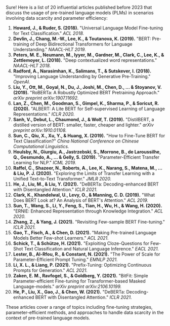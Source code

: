 Sure! Here is a list of 20 influential articles published before 2023 that discuss the usage of pre-trained language models (PLMs) in scenarios involving data scarcity and parameter efficiency:

1. **Howard, J., & Ruder, S. (2018).** "Universal Language Model Fine-tuning for Text Classification." *ACL 2018.*
2. **Devlin, J., Chang, M.-W., Lee, K., & Toutanova, K. (2019).** "BERT: Pre-training of Deep Bidirectional Transformers for Language Understanding." *NAACL-HLT 2019.*
3. **Peters, M. E., Neumann, M., Iyyer, M., Gardner, M., Clark, C., Lee, K., & Zettlemoyer, L. (2018).** "Deep contextualized word representations." *NAACL-HLT 2018.*
4. **Radford, A., Narasimhan, K., Salimans, T., & Sutskever, I. (2018).** "Improving Language Understanding by Generative Pre-Training." *OpenAI.*
5. **Liu, Y., Ott, M., Goyal, N., Du, J., Joshi, M., Chen, D., ... & Stoyanov, V. (2019).** "RoBERTa: A Robustly Optimized BERT Pretraining Approach." *arXiv preprint arXiv:1907.11692.*
6. **Lan, Z., Chen, M., Goodman, S., Gimpel, K., Sharma, P., & Soricut, R. (2020).** "ALBERT: A Lite BERT for Self-supervised Learning of Language Representations." *ICLR 2020.*
7. **Sanh, V., Debut, L., Chaumond, J., & Wolf, T. (2019).** "DistilBERT, a distilled version of BERT: smaller, faster, cheaper and lighter." *arXiv preprint arXiv:1910.01108.*
8. **Sun, C., Qiu, X., Xu, Y., & Huang, X. (2019).** "How to Fine-Tune BERT for Text Classification?" *China National Conference on Chinese Computational Linguistics.*
9. **Houlsby, N., Giurgiu, A., Jastrzebski, S., Morrone, B., de Laroussilhe, Q., Gesmundo, A., ... & Gelly, S. (2019).** "Parameter-Efficient Transfer Learning for NLP." *ICML 2019.*
10. **Raffel, C., Shazeer, N., Roberts, A., Lee, K., Narang, S., Matena, M., ... & Liu, P. J. (2020).** "Exploring the Limits of Transfer Learning with a Unified Text-to-Text Transformer." *JMLR 2020.*
11. **He, J., Liu, M., & Liu, Y. (2021).** "DeBERTa: Decoding-enhanced BERT with Disentangled Attention." *ICLR 2021.*
12. **Clark, K., Khandelwal, U., Levy, O., & Manning, C. D. (2019).** "What Does BERT Look at? An Analysis of BERT's Attention." *ACL 2019.*
13. **Sun, T., Wang, S., Li, Y., Feng, S., Tian, H., Wu, H., & Wang, H. (2020).** "ERNIE: Enhanced Representation through Knowledge Integration." *ACL 2020.*
14. **Zhang, Z., & Yang, J. (2021).** "Revisiting Few-sample BERT Fine-tuning." *ICLR 2021.*
15. **Gao, T., Fisch, A., & Chen, D. (2021).** "Making Pre-trained Language Models Better Few-shot Learners." *ACL 2021.*
16. **Schick, T., & Schütze, H. (2021).** "Exploiting Cloze-Questions for Few-Shot Text Classification and Natural Language Inference." *EACL 2021.*
17. **Lester, B., Al-Rfou, R., & Constant, N. (2021).** "The Power of Scale for Parameter-Efficient Prompt Tuning." *EMNLP 2021.*
18. **Li, X. L., & Liang, P. (2021).** "Prefix-Tuning: Optimizing Continuous Prompts for Generation." *ACL 2021.*
19. **Zaken, E. M., Ravfogel, S., & Goldberg, Y. (2021).** "BitFit: Simple Parameter-efficient Fine-tuning for Transformer-based Masked Language-models." *arXiv preprint arXiv:2106.10199.*
20. **He, P., Liu, X., Gao, J., & Chen, W. (2021).** "DeBERTa: Decoding-enhanced BERT with Disentangled Attention." *ICLR 2021.*

These articles cover a range of topics including fine-tuning strategies, parameter-efficient methods, and approaches to handle data scarcity in the context of pre-trained language models.
